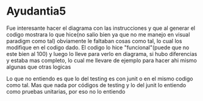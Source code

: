 # Ayudantia5
Fue interesante hacer el diagrama con las instrucciones y que al generar el codigo mostrara lo que hice(no salio bien ya que no me manejo en visual paradigm como tal) obviamente le faltaban cosas como tal, lo cual los modifique en el codigo dado.
El codigo lo hice "funcional"(puede que no este bien al 100) y luego lo lleve para verlo en diagrama, si hubo diferencias y estaba mas completo, lo cual me llevare de ejemplo para hacer ahi mismo algunas que otras logicas

Lo que no entiendo es que lo del testing es con junit o en el mismo codigo como tal.
Mas que nada por códigos de testing y lo del junit lo entiendo como pruebas unitarias, por eso no lo entiendo
